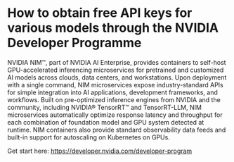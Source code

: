 # How to obtain free API keys for various models through the NVIDIA Developer Programme
NVIDIA NIM™, part of NVIDIA AI Enterprise, provides containers to self-host GPU-accelerated inferencing microservices for pretrained and customized AI models across clouds, data centers, and workstations. Upon deployment with a single command, NIM microservices expose industry-standard APIs for simple integration into AI applications, development frameworks, and workflows. Built on pre-optimized inference engines from NVIDIA and the community, including NVIDIA® TensorRT™ and TensorRT-LLM, NIM microservices automatically optimize response latency and throughput for each combination of foundation model and GPU system detected at runtime. NIM containers also provide standard observability data feeds and built-in support for autoscaling on Kubernetes on GPUs.

Get start here: https://developer.nvidia.com/developer-program

